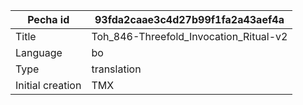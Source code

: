|Pecha id | 93fda2caae3c4d27b99f1fa2a43aef4a
| --- | --- 
|Title | Toh_846-Threefold_Invocation_Ritual-v2 
|Language | bo
|Type | translation
|Initial creation | TMX